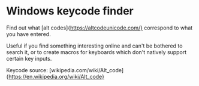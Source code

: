 # Windows keycode finder

Find out what [alt codes]{https://altcodeunicode.com/} correspond to what you have entered.  

Useful if you find something interesting online and can't be bothered to search it, or to create macros for keyboards which don't natively support certain key inputs.  

Keycode source: [wikipedia.com/wiki/Alt_code]{https://en.wikipedia.org/wiki/Alt_code}  